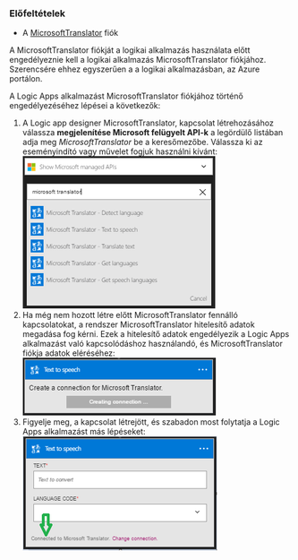 ### <a name="prerequisites"></a>Előfeltételek
* A [MicrosoftTranslator](https://www.microsoft.com/translator) fiók  

A MicrosoftTranslator fiókját a logikai alkalmazás használata előtt engedélyeznie kell a logikai alkalmazás MicrosoftTranslator fiókjához. Szerencsére ehhez egyszerűen a a logikai alkalmazásban, az Azure portálon.  

A Logic Apps alkalmazást MicrosoftTranslator fiókjához történő engedélyezéséhez lépései a következők:  

1. A Logic app designer MicrosoftTranslator, kapcsolat létrehozásához válassza **megjelenítése Microsoft felügyelt API-k** a legördülő listában adja meg *MicrosoftTranslator* be a keresőmezőbe. Válassza ki az eseményindító vagy művelet fogjuk használni kívánt:  
   ![MicrosoftTranslator kapcsolat létrehozását lépést](./media/connectors-create-api-microsofttranslator/microsofttranslator-1.png)  
2. Ha még nem hozott létre előtt MicrosoftTranslator fennálló kapcsolatokat, a rendszer MicrosoftTranslator hitelesítő adatok megadása fog kérni. Ezek a hitelesítő adatok engedélyezik a Logic Apps alkalmazást való kapcsolódáshoz használandó, és MicrosoftTranslator fiókja adatok eléréséhez:  
   ![MicrosoftTranslator kapcsolat létrehozását lépést](./media/connectors-create-api-microsofttranslator/microsofttranslator-2.png)  
3. Figyelje meg, a kapcsolat létrejött, és szabadon most folytatja a Logic Apps alkalmazást más lépéseket:  
   ![MicrosoftTranslator kapcsolat létrehozását lépést](./media/connectors-create-api-microsofttranslator/microsofttranslator-3.png)  

